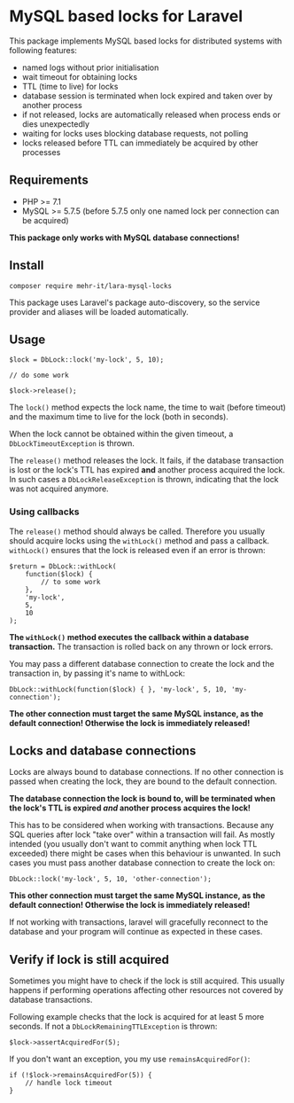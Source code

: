 # MySQL based locks for Laravel

This package implements MySQL based locks for distributed systems with following features:
	
* named logs without prior initialisation
* wait timeout for obtaining locks
* TTL (time to live) for locks
* database session is terminated when lock expired and taken over by another process
* if not released, locks are automatically released when process ends or dies unexpectedly
* waiting for locks uses blocking database requests, not polling
* locks released before TTL can immediately be acquired by other processes 


## Requirements

* PHP >= 7.1
* MySQL >= 5.7.5 (before 5.7.5 only one named lock per connection can be acquired)

**This package only works with MySQL database connections!**

## Install

	composer require mehr-it/lara-mysql-locks
	
This package uses Laravel's package auto-discovery, so the service provider and aliases will 
be loaded automatically.

## Usage

	$lock = DbLock::lock('my-lock', 5, 10);
	
	// do some work
	
	$lock->release();

The `lock()` method expects the lock name, the time to wait (before timeout) and the maximum
time to live for the lock (both in seconds).

When the lock cannot be obtained within the given timeout, a `DbLockTimeoutException` is
thrown.

The `release()` method releases the lock. It fails, if the database transaction is lost
or the lock's TTL has expired **and** another process acquired the lock. In such cases
a `DbLockReleaseException` is thrown, indicating that the lock was not acquired anymore.

### Using callbacks

The `release()` method should always be called. Therefore you usually should acquire locks
using the `withLock()` method and pass a callback. `withLock()` ensures that the lock is
released even if an error is thrown:

	$return = DbLock::withLock(
		function($lock) {
			// to some work
		},
		'my-lock',
		5,
		10
	);
	
**The `withLock()` method executes the callback within a database transaction.** The
transaction is rolled back on any thrown or lock errors.

You may pass a different database connection to create the lock and the transaction in,
by passing it's name to withLock:

	DbLock::withLock(function($lock) { }, 'my-lock', 5, 10, 'my-connection');

**The other connection must target the same MySQL instance, as the default connection!
Otherwise the lock is immediately released!**

## Locks and database connections

Locks are always bound to database connections. If no other connection is passed when
creating the lock, they are bound to the default connection.

**The database connection the lock is bound to, will be terminated when the lock's TTL
is expired *and* another process acquires the lock!**

This has to be considered when working with transactions. Because any SQL queries
after lock "take over" within a transaction will fail. As mostly intended (you usually
don't want to commit anything when lock TTL exceeded) there might be cases when this
behaviour is unwanted. In such cases you must pass another database connection to
create the lock on:

	DbLock::lock('my-lock', 5, 10, 'other-connection');
	
**This other connection must target the same MySQL instance, as the default connection!
Otherwise the lock is immediately released!**

If not working with transactions, laravel will gracefully reconnect to the database 
and your program will continue as expected in these cases. 

	
## Verify if lock is still acquired

Sometimes you might have to check if the lock is still acquired. This usually happens
if performing operations affecting other resources not covered by database transactions.

Following example checks that the lock is acquired for at least 5 more seconds. If not
a `DbLockRemainingTTLException` is thrown:

	$lock->assertAcquiredFor(5);
	
If you don't want an exception, you my use `remainsAcquiredFor()`:

	if (!$lock->remainsAcquiredFor(5)) {
		// handle lock timeout
	}

